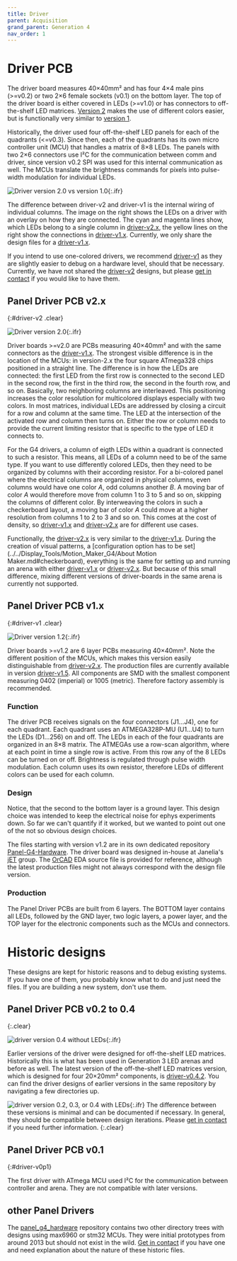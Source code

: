 ```yaml
---
title: Driver
parent: Acquisition
grand_parent: Generation 4
nav_order: 1
---
```


# Driver PCB



The driver board measures 40×40mm² and has four 4×4 male pins (>=v0.2) or two 2×6 female sockets (v0.1) on the bottom layer. The top of the driver board is either covered in LEDs (>=v1.0) or has connectors to off-the-shelf LED matrices. [Version 2](#driver-v2) makes the use of different colors easier, but is functionally very similar to [version 1](#driver-v1).

Historically, the driver used four off-the-shelf LED panels for each of the quadrants (<=v0.3). Since then, each of the quadrants has its own micro controller unit (MCU) that handles a matrix of 8×8 LEDs. The panels with two 2×6 connectors use I²C for the communication between comm and driver, since version v0.2 SPI was used for this internal communication as well. The MCUs translate the brightness commands for pixels into pulse-width modulation for individual LEDs.

![Driver version 2.0 vs version 1.0](../assets/driver_v2.0_bottom_photo-wiring.jpg){:.ifr}

The difference between driver-v2 and driver-v1 is the internal wiring of individual columns. The image on the right shows the LEDs on a driver with an overlay on how they are connected. The cyan and magenta lines show, which LEDs belong to a single column in [driver-v2.x](#driver-v2), the yellow lines on the right show the connections in [driver-v1.x](#driver-v1). Currently, we only share the design files for a [driver-v1.x](#driver-v1).


If you intend to use one-colored drivers, we recommend [driver-v1](#driver-v1) as they are slightly easier to debug on a hardware level, should that be necessary. Currently, we have not shared the [driver-v2](#driver-v2) designs, but please [get in contact](../../../Contact.md) if you would like to have them.


## Panel Driver PCB v2.x
{:#driver-v2 .clear}

![Driver version 2.0](../assets/driver_v2.0_top_photo.jpg){:.ifr}

Driver boards >=v2.0 are PCBs measuring 40×40mm² and with the same connectors as the [driver-v1.x](#driver-v1). The strongest visible difference is in the location of the MCUs: in version-2.x the four square ATmega328 chips positioned in a straight line. The difference is in how the LEDs are connected: the first LED from the first row is connected to the second LED in the second row, the first in the third row,  the second in the fourth row, and so on. Basically, two neighboring columns are interleaved. This positioning increases the color resolution for multicolored displays especially with two colors. In most matrices, individual LEDs are addressed by closing a circuit for a row and column at the same time. The LED at the intersection of the activated row and column then turns on. Either the row or column needs to provide the current limiting resistor that is specific to the type of LED it connects to.

For the G4 drivers, a column of eigth LEDs within a quadrant is connected to such a resistor. This means, all LEDs of a column need to be of the same type. If you want to use differently colored LEDs, then they need to be organized by columns with their according resistor. For a bi-colored panel where the electrical columns are organized in physical columns, even columns would have one color *A*, odd columns another *B*. A moving bar of color *A* would therefore move from column 1 to 3 to 5 and so on, skipping the columns of different color. By interweaving the colors in such a checkerboard layout, a moving bar of color *A* could move at a higher resolution from columns 1 to 2 to 3 and so on. This comes at the cost of density, so [driver-v1.x](#driver-v1) and [driver-v2.x](#driver-v2) are for different use cases.

Functionally, the [driver-v2.x](#driver-v2) is very similar to the [driver-v1.x](#driver-v1). During the creation of visual patterns, a [configuration option has to be set](../../Display_Tools/Motion_Maker_G4/About Motion Maker.md#checkerboard), everything is the same for setting up and running an arena with either [driver-v1.x](#driver-v1) or [driver-v2.x](#driver-v2). But because of this small difference, mixing different versions of driver-boards in the same arena is currently not supported.

## Panel Driver PCB v1.x
{:#driver-v1 .clear}

![Driver version 1.2](../assets/driver_v1.2_top_photo.jpg){:.ifr}

Driver boards >=v1.2 are 6 layer PCBs measuring 40×40mm². Note the different position of the MCUs, which makes this version easily distinguishable from [driver-v2.x](#driver-v2). The production files are currently available in version [driver-v1.5](https://github.com/floesche/Panel-G4-Hardware/tree/master/production-v1/). All components are SMD with the smallest component measuring 0402 (imperial) or 1005 (metric). Therefore factory assembly is recommended.

### Function

The driver PCB receives signals on the four connectors (J1…J4), one for each quadrant. Each quadrant uses an ATMEGA328P-MU (U1…U4) to turn the LEDs (D1…256) on and off. The LEDs in each of the four quadrants are organized in an 8×8 matrix. The ATMEGAs use a row-scan algorithm, where at each point in time a single row is active. From this row any of the 8 LEDs can be turned on or off. Brightness is regulated through pulse width modulation. Each column uses its own resistor, therefore LEDs of different colors can be used for each column.

### Design

Notice, that the second to the bottom layer is a ground layer. This design choice was intended to keep the electrical noise for ephys experiments down. So far we can't quantify if it worked, but we wanted to point out one of the not so obvious design choices.

The files starting with version v1.2 are in its own dedicated repository [Panel-G4-Hardware](https://github.com/floesche/Panel-G4-Hardware/). The driver board was designed in-house at Janelia's [jET](https://www.janelia.org/support-team/janelia-experimental-technology) group. The [OrCAD](https://www.orcad.com/) EDA source file is provided for reference, although the latest production files might not always correspond with the design file version.

### Production

The Panel Driver PCBs are built from 6 layers. The BOTTOM layer contains all LEDs, followed by the GND layer, two logic layers, a power layer, and the TOP layer for the electronic components such as the MCUs and connectors.

# Historic designs

These designs are kept for historic reasons and to debug existing systems. If you have one of them, you probably know what to do and just need the files. If you are building a new system, don't use them.

## Panel Driver PCB v0.2 to 0.4
{:.clear}

![driver version 0.4 without LEDs](../assets/driver_v0.4_front.jpg){:.ifr}

Earlier versions of the driver were designed for off-the-shelf LED matrices. Historically this is what has been used in Generation 3 LED arenas and before as well. The latest version of the off-the-shelf LED matrices version, which is designed for four 20×20mm² components, is [driver-v0.4.2](https://github.com/floesche/panels_g4_hardware/tree/master/atmega328/four_panel/20mm_matrix/ver4/driver). You can find the driver designs of earlier versions in the same repository by navigating a few directories up.


![driver version 0.2, 0.3, or 0.4 with LEDs](../assets/driver_v0.2_matrix_photo.jpg){:.ifr}
The difference between these versions is minimal and can be documented if necessary. In general, they should be compatible between design iterations. Please [get in contact](../../../Contact.md) if you need further information.
{:.clear}

## Panel Driver PCB v0.1
{:#driver-v0p1}

The first driver with ATmega MCU used I²C for the communication between controller and arena. They are not compatible with later versions.

## other Panel Drivers

The [panel_g4_hardware](https://github.com/floesche/panels_g4_hardware) repository contains two other directory trees with designs using max6960 or stm32 MCUs. They were initial prototypes from around 2013 but should not exist in the wild. [Get in contact](../../../Contact.md) if you have one and need explanation about the nature of these historic files.